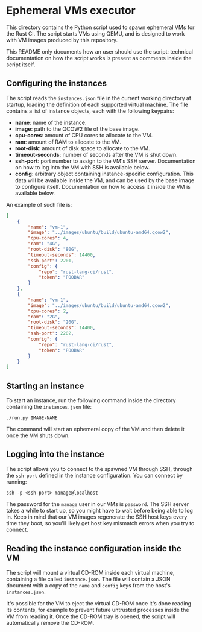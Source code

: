 # Ephemeral VMs executor

This directory contains the Python script used to spawn ephemeral VMs for the
Rust CI. The script starts VMs using QEMU, and is designed to work with VM
images produced by this repository.

This README only documents how an user should use the script: technical
documentation on how the script works is present as comments inside the script
itself.

## Configuring the instances

The script reads the `instances.json` file in the current working directory at
startup, loading the definition of each supported virtual machine. The file
contains a list of instance objects, each with the following keypairs:

* **name**: name of the instance.
* **image**: path to the QCOW2 file of the base image.
* **cpu-cores**: amount of CPU cores to allocate to the VM.
* **ram**: amount of RAM to allocate to the VM.
* **root-disk**: amount of disk space to allocate to the VM.
* **timeout-seconds**: number of seconds after the VM is shut down.
* **ssh-port**: port number to assign to the VM's SSH server. Documentation on
  how to log into the VM with SSH is available below.
* **config**: arbitrary object containing instance-specific configuration. This
  data will be available inside the VM, and can be used by the base image to
  configure itself. Documentation on how to access it inside the VM is
  available below.

An example of such file is:

```json
[
    {
        "name": "vm-1",
        "image": "../images/ubuntu/build/ubuntu-amd64.qcow2",
        "cpu-cores": 4,
        "ram": "4G",
        "root-disk": "80G",
        "timeout-seconds": 14400,
        "ssh-port": 2201,
        "config": {
            "repo": "rust-lang-ci/rust",
            "token": "FOOBAR"
        }
    },
    {
        "name": "vm-1",
        "image": "../images/ubuntu/build/ubuntu-amd64.qcow2",
        "cpu-cores": 2,
        "ram": "2G",
        "root-disk": "20G",
        "timeout-seconds": 14400,
        "ssh-port": 2202,
        "config": {
            "repo": "rust-lang-ci/rust",
            "token": "FOOBAR"
        }
    }
]
```

## Starting an instance

To start an instance, run the following command inside the directory containing
the `instances.json` file:

```
./run.py IMAGE-NAME
```

The command will start an ephemeral copy of the VM and then delete it once the
VM shuts down.

## Logging into the instance

The script allows you to connect to the spawned VM through SSH, through the
`ssh-port` defined in the instance configuration. You can connect by running:

```
ssh -p <ssh-port> manage@localhost
```

The password for the `manage` user in our VMs is `password`. The SSH server
takes a while to start up, so you might have to wait before being able to log
in. Keep in mind that our VM images regenerate the SSH host keys every time
they boot, so you'll likely get host key mismatch errors when you try to
connect.

## Reading the instance configuration inside the VM

The script will mount a virtual CD-ROM inside each virtual machine, containing
a file called `instance.json`. The file will contain a JSON document with a
copy of the `name` and `config` keys from the host's `instances.json`.

It's possible for the VM to eject the virtual CD-ROM once it's done reading its
contents, for example to prevent future untrusted processes inside the VM from
reading it. Once the CD-ROM tray is opened, the script will automatically
remove the CD-ROM.
